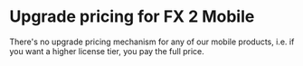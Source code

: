 # Upgrade pricing for FX 2 Mobile
There's no upgrade pricing mechanism for any of our mobile products, i.e. if you want a higher license tier, you pay the full price. 
